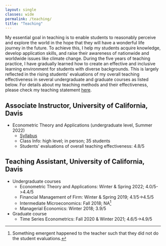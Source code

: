 ```yaml
---
layout: single
classes: wide
permalink: /teaching/
title: "Teaching"
---
```


My essential goal in teaching is to enable students to reasonably perceive and explore the world in the hope that they will have a wonderful life journey in the future. To achieve this, I help my students acquire knowledge, develop application skills, and raise their awareness of nationwide and worldwide issues like climate change. During the five years of teaching practice, I have gradually learned how to create an effective and inclusive learning environment for students with diverse backgrounds. This is largely reflected in the rising students' evaluations of my overall teaching effectiveness in several undergraduate and graduate courses as listed below. For details about my teaching methods and their effectiveness, please check my teaching statement [here](/files/pdf/teaching/TS.pdf).

## Associate Instructor, University of California, Davis
- Econometric Theory and Applications (undergraduate level, Summer 2022)
    - [Syllabus](/files/pdf/teaching/ARE106SummerSyllabus.pdf)
    - Class Info: high level; in person; 35 students
    - Students' evaluations of overall teaching effectiveness: 4.8/5

## Teaching Assistant, University of California, Davis
- Undergraduate courses
    - Econometric Theory and Applications: Winter & Spring 2022; 4.0/5->4.4/5
    - Financial Management of Firm: Winter & Spring 2019; 4.1/5->4.5/5
    - Intermediate Microeconomics: Fall 2018; NA[^1]
    - Managerial Economics: Winter 2018; 3.9/5
- Graduate course
    - Time Series Econometrics: Fall 2020 & Winter 2021; 4.6/5->4.9/5

[^1]: Something emergent happened to the teacher such that they did not do the student evaluations.
